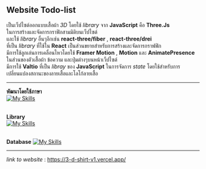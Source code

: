 ## Website Todo-list

<span>เป็นเว็ปไซต์ออกแบบเสื้อผ้า *3D* โดยใช้ *library* จาก **JavaScript** คือ **Three.Js**</span>
<br />
<span>ในการสร้างและจัดการกราฟิกสามมิติบนเว็ปไซต์</span>
<br />
<span>และใช้ *library* อื่นๆอีกเช่น **react-three/fiber** , **react-three/drei**</span>
<br />
<span>ที่เป็น *library* ที่ใช้ใน **React** เป็นส่วนขยายสำหรับการสร้างและจัดการกราฟฟิก</span>
<br />
<span>มีการใช้ลูกเล่นการเคลื่อนไหวโดยใช้ **Framer Motion** , **Motion** และ **AnimatePresence** ในส่วนของตัวเสื้อผ้า ข้อความ และปุ่มต่างๆบนหน้าเว็ปไซต์</span>
<br />
<span>มีการใช้ **Valtio** ที่เป็น *libray* ของ **JavaScript** ในการจัดการ *state* โดยใช้สำหรับการเปลี่ยนแปลงสถานะของลายเสื้อและโลโก้ลายเสื้อ</span>
<br />
<hr>

**พัฒนาโดยใช้ภาษา**
<br />
[![My Skills](https://skillicons.dev/icons?i=html,css,js)](https://skillicons.dev)
<br />
<br />

**Library**
<br />
[![My Skills](https://skillicons.dev/icons?i=react)](https://skillicons.dev)
<br />
<br />

**Database**
[![My Skills](https://skillicons.dev/icons?i=mongodb)](https://skillicons.dev)
<hr>



*link to website* : https://3-d-shirt-v1.vercel.app/

